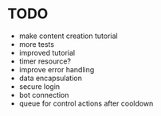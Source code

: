 
# TODO

- make content creation tutorial
- more tests
- improved tutorial
- timer resource?
- improve error handling
- data encapsulation
- secure login
- bot connection
- queue for control actions after cooldown
